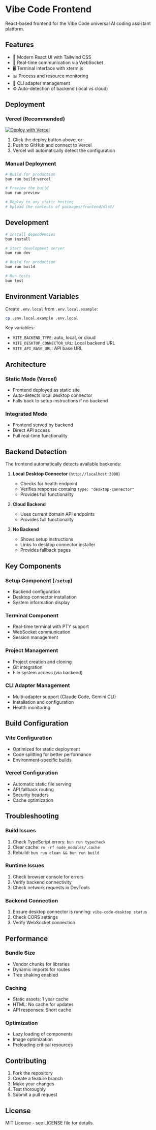 # Vibe Code Frontend

React-based frontend for the Vibe Code universal AI coding assistant platform.

## Features

- 🎨 Modern React UI with Tailwind CSS
- 🔄 Real-time communication via WebSocket
- 🖥️ Terminal interface with xterm.js
- 📊 Process and resource monitoring
- 🔧 CLI adapter management
- ⚙️ Auto-detection of backend (local vs cloud)

## Deployment

### Vercel (Recommended)

[![Deploy with Vercel](https://vercel.com/button)](https://vercel.com/new/clone?repository-url=https://github.com/your-org/vibe-code)

1. Click the deploy button above, or:
2. Push to GitHub and connect to Vercel
3. Vercel will automatically detect the configuration

### Manual Deployment

```bash
# Build for production
bun run build:vercel

# Preview the build
bun run preview

# Deploy to any static hosting
# Upload the contents of packages/frontend/dist/
```

## Development

```bash
# Install dependencies
bun install

# Start development server
bun run dev

# Build for production
bun run build

# Run tests
bun test
```

## Environment Variables

Create `.env.local` from `.env.local.example`:

```bash
cp .env.local.example .env.local
```

Key variables:

- `VITE_BACKEND_TYPE`: auto, local, or cloud
- `VITE_DESKTOP_CONNECTOR_URL`: Local backend URL
- `VITE_API_BASE_URL`: API base URL

## Architecture

### Static Mode (Vercel)

- Frontend deployed as static site
- Auto-detects local desktop connector
- Falls back to setup instructions if no backend

### Integrated Mode

- Frontend served by backend
- Direct API access
- Full real-time functionality

## Backend Detection

The frontend automatically detects available backends:

1. **Local Desktop Connector** (`http://localhost:3000`)
   - Checks for health endpoint
   - Verifies response contains `type: "desktop-connector"`
   - Provides full functionality

2. **Cloud Backend**
   - Uses current domain API endpoints
   - Provides full functionality

3. **No Backend**
   - Shows setup instructions
   - Links to desktop connector installer
   - Provides fallback pages

## Key Components

### Setup Component (`/setup`)

- Backend configuration
- Desktop connector installation
- System information display

### Terminal Component

- Real-time terminal with PTY support
- WebSocket communication
- Session management

### Project Management

- Project creation and cloning
- Git integration
- File system access (via backend)

### CLI Adapter Management

- Multi-adapter support (Claude Code, Gemini CLI)
- Installation and configuration
- Health monitoring

## Build Configuration

### Vite Configuration

- Optimized for static deployment
- Code splitting for better performance
- Environment-specific builds

### Vercel Configuration

- Automatic static file serving
- API fallback routing
- Security headers
- Cache optimization

## Troubleshooting

### Build Issues

1. Check TypeScript errors: `bun run typecheck`
2. Clear cache: `rm -rf node_modules/.cache`
3. Rebuild: `bun run clean && bun run build`

### Runtime Issues

1. Check browser console for errors
2. Verify backend connectivity
3. Check network requests in DevTools

### Backend Connection

1. Ensure desktop connector is running: `vibe-code-desktop status`
2. Check CORS settings
3. Verify WebSocket connection

## Performance

### Bundle Size

- Vendor chunks for libraries
- Dynamic imports for routes
- Tree shaking enabled

### Caching

- Static assets: 1 year cache
- HTML: No cache for updates
- API responses: Short cache

### Optimization

- Lazy loading of components
- Image optimization
- Preloading critical resources

## Contributing

1. Fork the repository
2. Create a feature branch
3. Make your changes
4. Test thoroughly
5. Submit a pull request

## License

MIT License - see LICENSE file for details.
